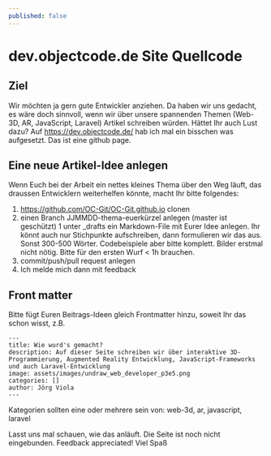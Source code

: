```yaml
---
published: false
---
```


# dev.objectcode.de Site Quellcode

## Ziel

Wir möchten ja gern gute Entwickler anziehen. Da haben wir uns gedacht, es wäre doch sinnvoll, wenn wir über unsere spannenden Themen (Web-3D, AR, JavaScript, Laravel) Artikel schreiben würden.
Hättet Ihr auch Lust dazu?
Auf https://dev.objectcode.de/ hab ich mal ein bisschen was aufgesetzt. Das ist eine github page. 

## Eine neue Artikel-Idee anlegen

Wenn Euch bei der Arbeit ein nettes kleines Thema über den Weg läuft, das draussen Entwicklern weiterhelfen könnte, macht Ihr bitte folgendes:
1. https://github.com/OC-Git/OC-Git.github.io clonen
1. einen Branch JJMMDD-thema-euerkürzel anlegen (master ist geschützt)
1 unter _drafts ein Markdown-File mit Eurer Idee anlegen. Ihr könnt auch nur Stichpunkte aufschreiben, dann formulieren wir das aus. Sonst 300-500 Wörter. Codebeispiele aber bitte komplett. Bilder erstmal nicht nötig. Bitte für den ersten Wurf < 1h brauchen.
1. commit/push/pull request anlegen
1. Ich melde mich dann mit feedback

## Front matter

Bitte fügt Euren Beitrags-Ideen gleich Frontmatter hinzu, soweit Ihr das schon wisst, z.B.

````
---
title: Wie wurd's gemacht?
description: Auf dieser Seite schreiben wir über interaktive 3D-Programmierung, Augmented Reality Entwicklung, JavaScript-Frameworks und auch Laravel-Entwicklung
image: assets/images/undraw_web_developer_p3e5.png
categories: []
author: Jörg Viola
---
````

Kategorien sollten eine oder mehrere sein von: web-3d, ar, javascript, laravel

Lasst uns mal schauen, wie das anläuft. Die Seite ist noch nicht eingebunden. 
Feedback appreciated! Viel Spaß
